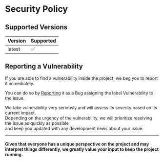 # Security Policy

## Supported Versions

| Version | Supported          |
|---------|--------------------|
| latest  | :white_check_mark: |

## Reporting a Vulnerability

If you are able to find a vulnerability inside the project, we beg you to report it immediately.

You can do so by [Reporting](https://github.com/FabDonRixos/awesome-arts/issues/new/choose) it as a Bug assigning the
label Vulnerability to the issue.

We take vulnerability very seriously and will assess its severity based on its current impact. <br />
Depending on the urgency of the vulnerability, we will prioritize resolving the issue as quickly as possible <br /> and
keep you updated with any development news about your issue.

---

<h4>Given that everyone has a unique perspective on the project and may interpret things differently, we greatly value
your input to keep the project running.</h4>
